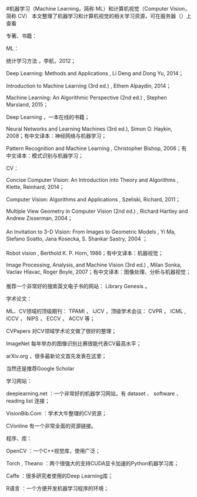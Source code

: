 
#机器学习（Machine Learning，简称 ML）和计算机视觉（Computer Vision，简称 CV）
本文整理了机器学习和计算机视觉的相关学习资源，可在服务器（）上查看


专著、书籍：

ML：

统计学习方法 ，李航，2012；

Deep Learning: Methods and Applications , Li Deng and Dong Yu, 2014；

Introduction to Machine Learning (3rd ed.) , Ethem Alpaydin, 2014；

Machine Learning: An Algorithmic Perspective (2nd ed.) , Stephen Marsland, 2015；

Deep Learning ，一本在线的书籍；

Neural Networks and Learning Machines (3rd ed.), Simon O. Haykin, 2008；有中文译本：神经网络与机器学习；

Pattern Recognition and Machine Learning , Christopher Bishop, 2006；有中文译本：模式识别与机器学习；

CV：

Concise Computer Vision: An Introduction into Theory and Algorithms , Klette, Reinhard, 2014；

Computer Vision: Algorithms and Applications , Szeliski, Richard, 2011；

Multiple View Geometry in Computer Vision (2nd ed.) , Richard Hartley and Andrew Zisserman, 2004；

An Invitation to 3-D Vision: From Images to Geometric Models ,  Yi Ma, Stefano Soatto, Jana Kosecka, S. Shankar Sastry, 2004 ；

Robot vision , Berthold K. P. Horn, 1986；有中文译本：机器视觉；

Image Processing, Analysis, and Machine Vision (3rd ed.) , Milan Sonka, Vaclav Hlavac, Roger Boyle, 2007；有中文译本：图像处理、分析与机器视觉；

推荐一个非常好的搜索英文电子书的网站： Library Genesis 。

学术论文：

ML、CV领域的顶级期刊： TPAMI ， IJCV ，顶级学术会议： CVPR ， ICML ,  ICCV ， NIPS ， ECCV ， ACCV 等；

CVPapers 对CV领域学术论文做了很好的整理；

ImageNet 每年举办的图像识别比赛很能代表CV最高水平；

arXiv.org ，很多最新论文首先发表在这里；

当然还是推荐Google Scholar 

学习网站：

deeplearning.net ：一个非常好的机器学习网站，有 dataset 、 software 、 reading list 连接；

VisionBib.Com ：学术大牛整理的CV资源；

CVonline 有一个非常全面的资源链接。 

程序、库：

OpenCV ：一个C++视觉库，使用广泛；

Torch , Theano ：两个很强大的支持CUDA显卡加速的Python机器学习库；

Caffe ：很多研究者使用的Deep Learning库；

R语言 ：一个方便开发机器学习程序的环境；

 
